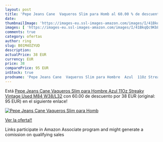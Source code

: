 ```yaml
---
layout: post
title: 'Pepe Jeans Cane  Vaqueros Slim para Homb al 60.00 % de descuento'
date: 
thumbnailImage: 'https://images-eu.ssl-images-amazon.com/images/I/41BkqQc9KbL._SL200_.jpg'
images: [ 'https://images-eu.ssl-images-amazon.com/images/I/41BkqQc9KbL._SL200_.jpg' ]
comments: true
category: ofertas
author: ring
slug: B01M4OZYUD
description:
actualPrice: 38 EUR
currency: EUR
price: 38
comparePrice: 95 EUR
inStock: true
prodname: 'Pepe Jeans Cane  Vaqueros Slim para Hombre  Azul  11Oz Streaky Vintage Used M84   W38/L32'
---
```


Está [Pepe Jeans Cane  Vaqueros Slim para Hombre  Azul  11Oz Streaky Vintage Used M84   W38/L32](https://www.amazon.es/dp/B01M4OZYUD/?tag=tolees-21) con 60.00 de descuento por 38 EUR (original: 95 EUR) en el siguiente enlace!

[![Pepe Jeans Cane  Vaqueros Slim para Homb](https://images-eu.ssl-images-amazon.com/images/I/41BkqQc9KbL._SL200_.jpg)](https://www.amazon.es/dp/B01M4OZYUD/?tag=tolees-21)

[Ver la oferta!!](https://www.amazon.es/dp/B01M4OZYUD/?tag=tolees-21)

Links participate in Amazon Associate program and might generate a comission on qualifying sales


